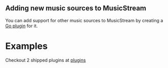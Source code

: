 Adding new music sources to MusicStream
---

You can add support for other music sources to MusicStream by creating a [Go plugin](https://golang.org/pkg/plugin/) for it.

# Examples

Checkout 2 shipped plugins at [plugins](https://github.com/TrungNguyen1909/MusicStream/blob/master/plugins)
